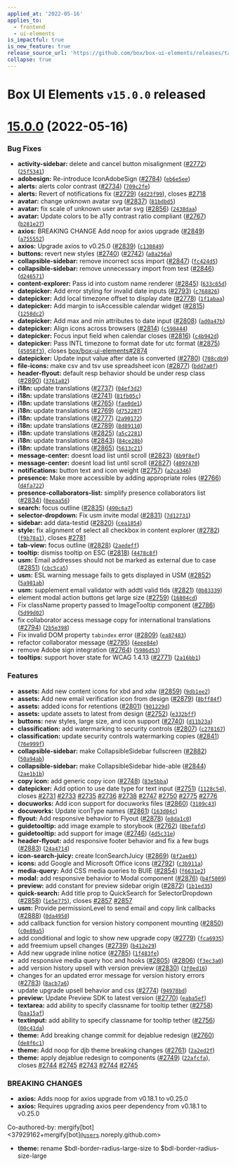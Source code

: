```yaml
---
applied_at: '2022-05-16'
applies_to:
  - frontend
  - ui-elements
is_impactful: true
is_new_feature: true
release_source_url: 'https://github.com/box/box-ui-elements/releases/tag/v15.0.0'
collapse: true
---
```


# Box UI Elements `v15.0.0` released

# [15.0.0][1] (2022-05-16)

### Bug Fixes

* **activity-sidebar:** delete and cancel button misalignment ([#2772][2]) ([`25f5341`][3])
* **adobesign:** Re-introduce IconAdobeSign ([#2784][4]) ([`eb6e5ee`][5])
* **alerts:** alerts color contrast ([#2734][6]) ([`709c2fe`][7])
* **alerts:** Revert of notifications fix ([#2729][8]) ([`4d23f99`][9]), closes [#2718][10]
* **avatar:** change unknown avatar svg ([#2837][11]) ([`81bdbd5`][12])
* **avatar:** fix scale of unknown user avtar svg ([#2856][13]) ([`2438daa`][14])
* **avatar:** Update colors to be a11y contrast ratio compliant ([#2767][15]) ([`b281e27`][16])
* **axios:** BREAKING CHANGE Add noop for axios upgrade ([#2849][17]) ([`a755552`][18])
* **axios:** Upgrade axios to v0.25.0 ([#2839][19]) ([`c130849`][20])
* **buttons:** revert new styles ([#2740][21]) ([#2742][22]) ([`a8a256a`][23])
* **collapsible-sidebar:** remove incorrect scss import ([#2847][24]) ([`fc424d5`][25])
* **collapsible-sidebar:** remove unnecessary import from test ([#2846][26]) ([`d246571`][27])
* **content-explorer:** Pass id into custom name renderer ([#2845][28]) ([`633c65d`][29])
* **datepicker:** Add error styling for invalid date inputs ([#2793][30]) ([`c768826`][31])
* **datepicker:** Add local timezone offset to display date ([#2778][32]) ([`1f1abaa`][33])
* **datepicker:** Add margin to isAccessible calendar widget ([#2815][34]) ([`1258dc2`][35])
* **datepicker:** Add max and min attributes to date input ([#2808][36]) ([`ad0a47b`][37])
* **datepicker:** Align icons across browsers ([#2814][38]) ([`c598444`][39])
* **datepicker:** Focus input field when calendar closes ([#2816][40]) ([`c4b942d`][41])
* **datepicker:** Pass INTL timezone to format date for utc format ([#2875][42]) ([`45058f3`][43]), closes [box/box-ui-elements#2874][44]
* **datepicker:** Update input value after date is converted ([#2780][45]) ([`708cdb9`][46])
* **file-icons:** make csv and tsv use spreadsheet icon ([#2877][47]) ([`bdd7a0f`][48])
* **header-flyout:** default resp behavior should be under resp class ([#2890][49]) ([`3761a82`][50])
* **i18n:** update translations ([#2737][51]) ([`04ef3d2`][52])
* **i18n:** update translations ([#2741][53]) ([`81fb05c`][54])
* **i18n:** update translations ([#2765][55]) ([`fae0de1`][56])
* **i18n:** update translations ([#2769][57]) ([`d752287`][58])
* **i18n:** update translations ([#2777][59]) ([`2a90172`][60])
* **i18n:** update translations ([#2789][61]) ([`8d89110`][62])
* **i18n:** update translations ([#2825][63]) ([`a5c2281`][64])
* **i18n:** update translations ([#2843][65]) ([`84ce28b`][66])
* **i18n:** update translations ([#2865][67]) ([`5613c21`][68])
* **message-center:** doesnt load list until scroll ([#2823][69]) ([`6b9f8ef`][70])
* **message-center:** doesnt load list until scroll ([#2827][71]) ([`4097470`][72])
* **notifications:** button text and icon weight ([#2757][73]) ([`a2ca346`][74])
* **presence:** Make more accessible by adding appropriate roles ([#2766][75]) ([`d4fa722`][76])
* **presence-collaborators-list:** simplify presence collaborators list ([#2834][77]) ([`0eeaa56`][78])
* **search:** focus outline ([#2835][79]) ([`490c6a7`][80])
* **selector-dropdown:** Fix usm invite modal ([#2831][81]) ([`7d12731`][82])
* **sidebar:** add data-testid ([#2820][83]) ([`cea1854`][84])
* **style:** fix alignment of select all checkbox in content explorer ([#2782][85]) ([`f9b78a1`][86]), closes [#2781][87]
* **tab-view:** focus outline ([#2828][88]) ([`2aedeff`][89])
* **tooltip:** dismiss tooltip on ESC ([#2818][90]) ([`4478c8f`][91])
* **usm:** Email addresses should not be marked as external due to case ([#2851][92]) ([`cbc5ca5`][93])
* **usm:** ESL warning message fails to gets displayed in USM ([#2852][94]) ([`5a981ab`][95])
* **usm:** supplement email validator with addtl valid tlds ([#2821][96]) ([`0b83339`][97])
* element modal action buttons get large size ([#2759][98]) ([`16804cd`][99])
* Fix className property passed to ImageTooltip component ([#2786][100]) ([`5d99d02`][101])
* fix collaborator access message copy for international translations ([#2794][102]) ([`2b5e398`][103])
* Fix invalid DOM property `tabindex` error ([#2809][104]) ([`ea87483`][105])
* refactor collaborator message ([#2795][106]) ([`4eee84e`][107])
* remove Adobe sign integration ([#2764][108]) ([`5986d53`][109])
* **tooltips:** support hover state for WCAG 1.4.13 ([#2771][110]) ([`2a16bb1`][111])

### Features

* **assets:** Add new content icons for xbd and xdw ([#2859][112]) ([`9db1ee2`][113])
* **assets:** Add new email verification icon from design ([#2879][114]) ([`8bff84f`][115])
* **assets:** added icons for retentions ([#2801][116]) ([`901229d`][117])
* **assets:** update assets to latest from design ([#2752][118]) ([`e332bff`][119])
* **buttons:** new styles, large size, and icon support ([#2740][21]) ([`d11b23a`][120])
* **classification:** add watermarking to security controls ([#2807][121]) ([`c278167`][122])
* **classification:** update security controls watermarking copies ([#2841][123]) ([`76e999f`][124])
* **collapsible-sidebar:** make CollapsibleSidebar fullscreen ([#2882][125]) ([`50a94ab`][126])
* **collapsible-sidebar:** make CollapsibleSidebar hide-able ([#2844][127]) ([`2ae1b1b`][128])
* **copy icon:** add generic copy icon ([#2748][129]) ([`83e5bba`][130])
* **datepicker:** Add option to use date type for text input ([#2751][131]) ([`1128c54`][132]), closes [#2731][133] [#2733][134] [#2735][135] [#2736][136] [#2738][137] [#2747][138] [#2750][139] [#2775][140] [#2776][141]
* **docuworks:** Add icon support for docuworks files ([#2860][142]) ([`3109c43`][143])
* **docuworks:** Update iconType names ([#2861][144]) ([`163d04c`][145])
* **flyout:** Add responsive behavior to Flyout ([#2878][146]) ([`e8da1c0`][147])
* **guidetooltip:** add image example to storybook ([#2762][148]) ([`0befafd`][149])
* **guidetooltip:** add support for image ([#2746][150]) ([`4d5c31e`][151])
* **header-flyout:** add responsive footer behavior and fix a few bugs ([#2883][152]) ([`24a4714`][153])
* **icon-search-juicy:** create IconSearchJuicy ([#2869][154]) ([`8f2ae01`][155])
* **icons:** add Google and Microsoft Office icons ([#2792][156]) ([`c3b911a`][157])
* **media-query:** Add CSS media queries to BUIE ([#2854][158]) ([`f6631e2`][159])
* **modal:** add responsive behavior to Modal component ([#2876][160]) ([`b4f5009`][161])
* **preview:** add constant for preview sidebar origin ([#2872][162]) ([`1b1ed35`][163])
* **quick-search:** Add title prop to QuickSearch for SelectorDropdown ([#2858][164]) ([`1e5e775`][165]), closes [#2857][166] [#2857][166]
* **usm:** Provide permissionLevel to send email and copy link callbacks ([#2888][167]) ([`0da4950`][168])
* add callback function for version history component mounting ([#2850][169]) ([`c0e89a5`][170])
* add conditional and logic to show new upgrade copy ([#2779][171]) ([`fca6935`][172])
* add freemium upsell changes ([#2739][173]) ([`b412e29`][174])
* Add new upgrade inline notice ([#2785][175]) ([`1f483fe`][176])
* add responsive media query hoc and hooks ([#2805][177]) ([#2806][178]) ([`f3ec3a0`][179])
* add version history upsell with version preview ([#2830][180]) ([`3f0ed16`][181])
* changes for an updated error message for version history errors ([#2783][182]) ([`8acb7a6`][183])
* update upgrade upsell behavior and css ([#2774][184]) ([`94978bd`][185])
* **preview:** Update Preview SDK to latest version ([#2770][186]) ([`eaba5ef`][187])
* **textarea:** add ability to specify classname for tooltip tether ([#2758][188]) ([`baa15af`][189])
* **textinput:** add ability to specify classname for tooltip tether ([#2756][190]) ([`00c41da`][191])
* **theme:** Add breaking change commit for dejablue redesign ([#2760][192]) ([`de8f6c1`][193])
* **theme:** Add noop for djb theme breaking changes ([#2761][194]) ([`2a2ed2f`][195])
* **theme:** apply dejablue redesign to components ([#2749][196]) ([`22afcfa`][197]), closes [#2744][198] [#2745][199] [#2743][200] [#2744][198] [#2745][199]

### BREAKING CHANGES

* **axios:** Adds noop for axios upgrade from v0.18.1 to v0.25.0
* **axios:** Requires upgrading axios peer dependency from v0.18.1 to v0.25.0

Co-authored-by: mergify\[bot] <37929162+mergify\[bot][`@users`][201].noreply.github.com>

* **theme:** rename $bdl-border-radius-large-size to $bdl-border-radius-size-large

[1]: https://github.com/box/box-ui-elements/compare/v14.0.0...v15.0.0

[2]: https://github.com/box/box-ui-elements/issues/2772

[3]: https://github.com/box/box-ui-elements/commit/25f5341

[4]: https://github.com/box/box-ui-elements/issues/2784

[5]: https://github.com/box/box-ui-elements/commit/eb6e5ee

[6]: https://github.com/box/box-ui-elements/issues/2734

[7]: https://github.com/box/box-ui-elements/commit/709c2fe

[8]: https://github.com/box/box-ui-elements/issues/2729

[9]: https://github.com/box/box-ui-elements/commit/4d23f99

[10]: https://github.com/box/box-ui-elements/issues/2718

[11]: https://github.com/box/box-ui-elements/issues/2837

[12]: https://github.com/box/box-ui-elements/commit/81bdbd5

[13]: https://github.com/box/box-ui-elements/issues/2856

[14]: https://github.com/box/box-ui-elements/commit/2438daa

[15]: https://github.com/box/box-ui-elements/issues/2767

[16]: https://github.com/box/box-ui-elements/commit/b281e27

[17]: https://github.com/box/box-ui-elements/issues/2849

[18]: https://github.com/box/box-ui-elements/commit/a755552

[19]: https://github.com/box/box-ui-elements/issues/2839

[20]: https://github.com/box/box-ui-elements/commit/c130849

[21]: https://github.com/box/box-ui-elements/issues/2740

[22]: https://github.com/box/box-ui-elements/issues/2742

[23]: https://github.com/box/box-ui-elements/commit/a8a256a

[24]: https://github.com/box/box-ui-elements/issues/2847

[25]: https://github.com/box/box-ui-elements/commit/fc424d5

[26]: https://github.com/box/box-ui-elements/issues/2846

[27]: https://github.com/box/box-ui-elements/commit/d246571

[28]: https://github.com/box/box-ui-elements/issues/2845

[29]: https://github.com/box/box-ui-elements/commit/633c65d

[30]: https://github.com/box/box-ui-elements/issues/2793

[31]: https://github.com/box/box-ui-elements/commit/c768826

[32]: https://github.com/box/box-ui-elements/issues/2778

[33]: https://github.com/box/box-ui-elements/commit/1f1abaa

[34]: https://github.com/box/box-ui-elements/issues/2815

[35]: https://github.com/box/box-ui-elements/commit/1258dc2

[36]: https://github.com/box/box-ui-elements/issues/2808

[37]: https://github.com/box/box-ui-elements/commit/ad0a47b

[38]: https://github.com/box/box-ui-elements/issues/2814

[39]: https://github.com/box/box-ui-elements/commit/c598444

[40]: https://github.com/box/box-ui-elements/issues/2816

[41]: https://github.com/box/box-ui-elements/commit/c4b942d

[42]: https://github.com/box/box-ui-elements/issues/2875

[43]: https://github.com/box/box-ui-elements/commit/45058f3

[44]: https://github.com/box/box-ui-elements/issues/2874

[45]: https://github.com/box/box-ui-elements/issues/2780

[46]: https://github.com/box/box-ui-elements/commit/708cdb9

[47]: https://github.com/box/box-ui-elements/issues/2877

[48]: https://github.com/box/box-ui-elements/commit/bdd7a0f

[49]: https://github.com/box/box-ui-elements/issues/2890

[50]: https://github.com/box/box-ui-elements/commit/3761a82

[51]: https://github.com/box/box-ui-elements/issues/2737

[52]: https://github.com/box/box-ui-elements/commit/04ef3d2

[53]: https://github.com/box/box-ui-elements/issues/2741

[54]: https://github.com/box/box-ui-elements/commit/81fb05c

[55]: https://github.com/box/box-ui-elements/issues/2765

[56]: https://github.com/box/box-ui-elements/commit/fae0de1

[57]: https://github.com/box/box-ui-elements/issues/2769

[58]: https://github.com/box/box-ui-elements/commit/d752287

[59]: https://github.com/box/box-ui-elements/issues/2777

[60]: https://github.com/box/box-ui-elements/commit/2a90172

[61]: https://github.com/box/box-ui-elements/issues/2789

[62]: https://github.com/box/box-ui-elements/commit/8d89110

[63]: https://github.com/box/box-ui-elements/issues/2825

[64]: https://github.com/box/box-ui-elements/commit/a5c2281

[65]: https://github.com/box/box-ui-elements/issues/2843

[66]: https://github.com/box/box-ui-elements/commit/84ce28b

[67]: https://github.com/box/box-ui-elements/issues/2865

[68]: https://github.com/box/box-ui-elements/commit/5613c21

[69]: https://github.com/box/box-ui-elements/issues/2823

[70]: https://github.com/box/box-ui-elements/commit/6b9f8ef

[71]: https://github.com/box/box-ui-elements/issues/2827

[72]: https://github.com/box/box-ui-elements/commit/4097470

[73]: https://github.com/box/box-ui-elements/issues/2757

[74]: https://github.com/box/box-ui-elements/commit/a2ca346

[75]: https://github.com/box/box-ui-elements/issues/2766

[76]: https://github.com/box/box-ui-elements/commit/d4fa722

[77]: https://github.com/box/box-ui-elements/issues/2834

[78]: https://github.com/box/box-ui-elements/commit/0eeaa56

[79]: https://github.com/box/box-ui-elements/issues/2835

[80]: https://github.com/box/box-ui-elements/commit/490c6a7

[81]: https://github.com/box/box-ui-elements/issues/2831

[82]: https://github.com/box/box-ui-elements/commit/7d12731

[83]: https://github.com/box/box-ui-elements/issues/2820

[84]: https://github.com/box/box-ui-elements/commit/cea1854

[85]: https://github.com/box/box-ui-elements/issues/2782

[86]: https://github.com/box/box-ui-elements/commit/f9b78a1

[87]: https://github.com/box/box-ui-elements/issues/2781

[88]: https://github.com/box/box-ui-elements/issues/2828

[89]: https://github.com/box/box-ui-elements/commit/2aedeff

[90]: https://github.com/box/box-ui-elements/issues/2818

[91]: https://github.com/box/box-ui-elements/commit/4478c8f

[92]: https://github.com/box/box-ui-elements/issues/2851

[93]: https://github.com/box/box-ui-elements/commit/cbc5ca5

[94]: https://github.com/box/box-ui-elements/issues/2852

[95]: https://github.com/box/box-ui-elements/commit/5a981ab

[96]: https://github.com/box/box-ui-elements/issues/2821

[97]: https://github.com/box/box-ui-elements/commit/0b83339

[98]: https://github.com/box/box-ui-elements/issues/2759

[99]: https://github.com/box/box-ui-elements/commit/16804cd

[100]: https://github.com/box/box-ui-elements/issues/2786

[101]: https://github.com/box/box-ui-elements/commit/5d99d02

[102]: https://github.com/box/box-ui-elements/issues/2794

[103]: https://github.com/box/box-ui-elements/commit/2b5e398

[104]: https://github.com/box/box-ui-elements/issues/2809

[105]: https://github.com/box/box-ui-elements/commit/ea87483

[106]: https://github.com/box/box-ui-elements/issues/2795

[107]: https://github.com/box/box-ui-elements/commit/4eee84e

[108]: https://github.com/box/box-ui-elements/issues/2764

[109]: https://github.com/box/box-ui-elements/commit/5986d53

[110]: https://github.com/box/box-ui-elements/issues/2771

[111]: https://github.com/box/box-ui-elements/commit/2a16bb1

[112]: https://github.com/box/box-ui-elements/issues/2859

[113]: https://github.com/box/box-ui-elements/commit/9db1ee2

[114]: https://github.com/box/box-ui-elements/issues/2879

[115]: https://github.com/box/box-ui-elements/commit/8bff84f

[116]: https://github.com/box/box-ui-elements/issues/2801

[117]: https://github.com/box/box-ui-elements/commit/901229d

[118]: https://github.com/box/box-ui-elements/issues/2752

[119]: https://github.com/box/box-ui-elements/commit/e332bff

[120]: https://github.com/box/box-ui-elements/commit/d11b23a

[121]: https://github.com/box/box-ui-elements/issues/2807

[122]: https://github.com/box/box-ui-elements/commit/c278167

[123]: https://github.com/box/box-ui-elements/issues/2841

[124]: https://github.com/box/box-ui-elements/commit/76e999f

[125]: https://github.com/box/box-ui-elements/issues/2882

[126]: https://github.com/box/box-ui-elements/commit/50a94ab

[127]: https://github.com/box/box-ui-elements/issues/2844

[128]: https://github.com/box/box-ui-elements/commit/2ae1b1b

[129]: https://github.com/box/box-ui-elements/issues/2748

[130]: https://github.com/box/box-ui-elements/commit/83e5bba

[131]: https://github.com/box/box-ui-elements/issues/2751

[132]: https://github.com/box/box-ui-elements/commit/1128c54

[133]: https://github.com/box/box-ui-elements/issues/2731

[134]: https://github.com/box/box-ui-elements/issues/2733

[135]: https://github.com/box/box-ui-elements/issues/2735

[136]: https://github.com/box/box-ui-elements/issues/2736

[137]: https://github.com/box/box-ui-elements/issues/2738

[138]: https://github.com/box/box-ui-elements/issues/2747

[139]: https://github.com/box/box-ui-elements/issues/2750

[140]: https://github.com/box/box-ui-elements/issues/2775

[141]: https://github.com/box/box-ui-elements/issues/2776

[142]: https://github.com/box/box-ui-elements/issues/2860

[143]: https://github.com/box/box-ui-elements/commit/3109c43

[144]: https://github.com/box/box-ui-elements/issues/2861

[145]: https://github.com/box/box-ui-elements/commit/163d04c

[146]: https://github.com/box/box-ui-elements/issues/2878

[147]: https://github.com/box/box-ui-elements/commit/e8da1c0

[148]: https://github.com/box/box-ui-elements/issues/2762

[149]: https://github.com/box/box-ui-elements/commit/0befafd

[150]: https://github.com/box/box-ui-elements/issues/2746

[151]: https://github.com/box/box-ui-elements/commit/4d5c31e

[152]: https://github.com/box/box-ui-elements/issues/2883

[153]: https://github.com/box/box-ui-elements/commit/24a4714

[154]: https://github.com/box/box-ui-elements/issues/2869

[155]: https://github.com/box/box-ui-elements/commit/8f2ae01

[156]: https://github.com/box/box-ui-elements/issues/2792

[157]: https://github.com/box/box-ui-elements/commit/c3b911a

[158]: https://github.com/box/box-ui-elements/issues/2854

[159]: https://github.com/box/box-ui-elements/commit/f6631e2

[160]: https://github.com/box/box-ui-elements/issues/2876

[161]: https://github.com/box/box-ui-elements/commit/b4f5009

[162]: https://github.com/box/box-ui-elements/issues/2872

[163]: https://github.com/box/box-ui-elements/commit/1b1ed35

[164]: https://github.com/box/box-ui-elements/issues/2858

[165]: https://github.com/box/box-ui-elements/commit/1e5e775

[166]: https://github.com/box/box-ui-elements/issues/2857

[167]: https://github.com/box/box-ui-elements/issues/2888

[168]: https://github.com/box/box-ui-elements/commit/0da4950

[169]: https://github.com/box/box-ui-elements/issues/2850

[170]: https://github.com/box/box-ui-elements/commit/c0e89a5

[171]: https://github.com/box/box-ui-elements/issues/2779

[172]: https://github.com/box/box-ui-elements/commit/fca6935

[173]: https://github.com/box/box-ui-elements/issues/2739

[174]: https://github.com/box/box-ui-elements/commit/b412e29

[175]: https://github.com/box/box-ui-elements/issues/2785

[176]: https://github.com/box/box-ui-elements/commit/1f483fe

[177]: https://github.com/box/box-ui-elements/issues/2805

[178]: https://github.com/box/box-ui-elements/issues/2806

[179]: https://github.com/box/box-ui-elements/commit/f3ec3a0

[180]: https://github.com/box/box-ui-elements/issues/2830

[181]: https://github.com/box/box-ui-elements/commit/3f0ed16

[182]: https://github.com/box/box-ui-elements/issues/2783

[183]: https://github.com/box/box-ui-elements/commit/8acb7a6

[184]: https://github.com/box/box-ui-elements/issues/2774

[185]: https://github.com/box/box-ui-elements/commit/94978bd

[186]: https://github.com/box/box-ui-elements/issues/2770

[187]: https://github.com/box/box-ui-elements/commit/eaba5ef

[188]: https://github.com/box/box-ui-elements/issues/2758

[189]: https://github.com/box/box-ui-elements/commit/baa15af

[190]: https://github.com/box/box-ui-elements/issues/2756

[191]: https://github.com/box/box-ui-elements/commit/00c41da

[192]: https://github.com/box/box-ui-elements/issues/2760

[193]: https://github.com/box/box-ui-elements/commit/de8f6c1

[194]: https://github.com/box/box-ui-elements/issues/2761

[195]: https://github.com/box/box-ui-elements/commit/2a2ed2f

[196]: https://github.com/box/box-ui-elements/issues/2749

[197]: https://github.com/box/box-ui-elements/commit/22afcfa

[198]: https://github.com/box/box-ui-elements/issues/2744

[199]: https://github.com/box/box-ui-elements/issues/2745

[200]: https://github.com/box/box-ui-elements/issues/2743

[201]: https://github.com/users
